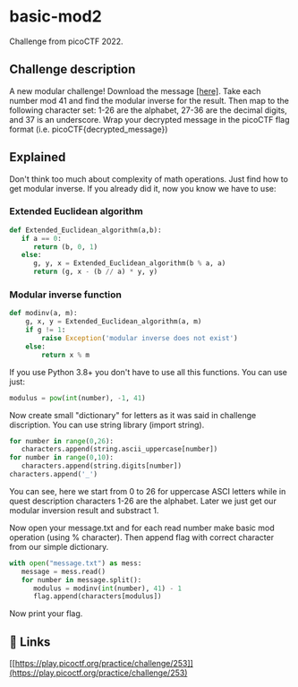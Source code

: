 
# basic-mod2

Challenge from picoCTF 2022.



## Challenge description

A new modular challenge!
Download the message [[here]](https://artifacts.picoctf.net/c/395/message.txt).
Take each number mod 41 and find the modular inverse for the result. Then map to the following character set: 1-26 are the alphabet, 27-36 are the decimal digits, and 37 is an underscore.
Wrap your decrypted message in the picoCTF flag format (i.e. picoCTF{decrypted_message})

## Explained

Don't think too much about complexity of math operations. Just find how to get modular inverse. If you already did it, now you know we have to use: 

### Extended Euclidean algorithm
```python
def Extended_Euclidean_algorithm(a,b):
   if a == 0:
      return (b, 0, 1)
   else:
      g, y, x = Extended_Euclidean_algorithm(b % a, a)
      return (g, x - (b // a) * y, y)
```

### Modular inverse function

```python
def modinv(a, m):
    g, x, y = Extended_Euclidean_algorithm(a, m)
    if g != 1:
        raise Exception('modular inverse does not exist')
    else:
        return x % m
```

If you use Python 3.8+ you don't have to use all this functions. You can use just:
```python
modulus = pow(int(number), -1, 41)
```

Now create small "dictionary" for letters as it was said in challenge discription. You can use string library (import string).

```python
for number in range(0,26):
   characters.append(string.ascii_uppercase[number])
for number in range(0,10):
   characters.append(string.digits[number])
characters.append('_')
```

You can see, here we start from 0 to 26 for uppercase ASCI letters while in quest description characters 1-26 are the alphabet. Later we just get our modular inversion result and substract 1.

Now open your message.txt and for each read number make basic mod operation (using % character). Then append flag with correct character from our simple dictionary.

```python
with open("message.txt") as mess:
   message = mess.read()
   for number in message.split():
      modulus = modinv(int(number), 41) - 1
      flag.append(characters[modulus])
```

Now print your flag.

## 🔗 Links
[[https://play.picoctf.org/practice/challenge/253]](https://play.picoctf.org/practice/challenge/253)

